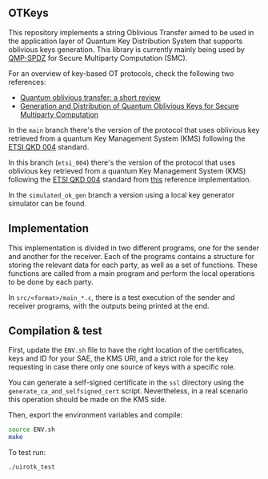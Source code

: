 ## OTKeys
This repository implements a string Oblivious Transfer aimed to be used in the application layer of Quantum Key Distribution System that supports oblivious keys generation. This library is currently mainly being used by [QMP-SPDZ](https://github.com/diogoftm/QMP-SPDZ) for Secure Multiparty Computation (SMC).

For an overview of key-based OT protocols, check the following two references:
- [Quantum oblivious transfer: a short review](https://www.mdpi.com/1099-4300/24/7/945)
- [Generation and Distribution of Quantum Oblivious Keys for Secure Multiparty Computation](https://www.mdpi.com/2076-3417/10/12/4080)

In the `main` branch there's the version of the protocol that uses oblivious key retrieved from a quantum Key Management System (KMS) following the [ETSI QKD 004](https://www.etsi.org/deliver/etsi_gs/QKD/001_099/014/01.01.01_60/gs_qkd014v010101p.pdf) standard.

In this branch (`etsi_004`) there's the version of the protocol that uses oblivious key retrieved from a quantum Key Management System (KMS) following the [ETSI QKD 004](https://www.etsi.org/deliver/etsi_gs/QKD/001_099/004/02.01.01_60/gs_qkd004v020101p.pdf) standard from [this](https://forge.etsi.org/rep/qkd/gs004-app-int/-/tree/edition3?ref_type=heads) reference implementation.

In the `simulated_ok_gen` branch a version using a local key generator simulator can be found. 

## Implementation

This implementation is divided in two different programs, one for the sender and another for the receiver.
Each of the programs contains a structure for storing the relevant data for each party, as well as a set of functions.
These functions are called from a main program and perform the local operations to be done by each party. 

In `src/<format>/main_*.c`, there is a test execution of the sender and receiver programs, with the outputs being printed at the end.

## Compilation & test

First, update the `ENV.sh` file to have the right location of the certificates, keys and ID for your SAE, the KMS URI, and a strict role for the key requesting in case there only one source of keys with a specific role. 

You can generate a self-signed certificate in the `ssl` directory using the `generate_ca_and_selfsigned_cert` script. Nevertheless, in a real scenario this operation should be made on the KMS side.

Then, export the environment variables and compile:
```bash
source ENV.sh
make
```

To test run:
```bash
./uirotk_test
```
